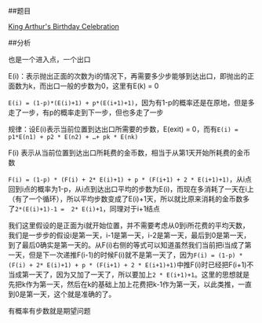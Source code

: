##题目

[King Arthur's Birthday Celebration](http://poj.org/problem?id=3682)

##分析

也是一个进入点，一个出口

E(i)：表示抛出正面的次数为i的情况下，再需要多少步能够到达出口，即抛出的正面数为k，而出口一般的步数为0，这里有E(k) = 0

`E(i) = (1-p)*(E(i)+1) + p*(E(i+1)+1)`，因为有1-p的概率还是在原地，但是多走了一步，有p的概率走到下一步，但也多走了一步

规律：设E(i)表示当前位置到达出口所需要的步数，E(exit) = 0，而有`E(i) = p1*E(n1) + p2 * E(n2) + …+ pk * E(nk)`

F(i) 表示从当前位置到达出口所耗费的金币数，相当于从第1天开始所耗费的金币数

`F(i) = (1-p) * (F(i) + 2* E(i)+1) + p * (F(i+1) + 2 * E(i+1)+1)`，从i点回到i点的概率为1-p，从i点到达出口平均的步数为E(i)，而现在多消耗了一天在i上（有了一个循环），所以平均步数变成了E(i)+1天，所以就比原来消耗的金币数多了`2*(E(i)+1)-1 =  2* E(i)+1`，同理对于i+1结点

我们这里假设的是正面为i就开始位置，并不需要考虑从0到i所花费的平均天数，我们是一步步的假设i是第一天，i-1是第一天，i-2是第一天，最后到0是第一天，到了最后0确实是第一天的。从F(i)右侧的等式可以知道虽然我们当前把i当成了第一天，但是下一次递推F(i-1)的时候F(i)就不是第一天了，因为`F(i) = (1-p) * (F(i) + 2* E(i)+1) + p * (F(i+1) + 2 * E(i+1)+1)`中推F(i)时已经把F(i+1)不当成第一天了，因为又加了一天了，所以要加上`2 * E(i+1)+1`。这里的思想就是先把k作为第一天，然后在k的基础上加上花费把k-1作为第一天，以此类推，一直到0是第一天，这个就是准确的了。


有概率有步数就是期望问题

